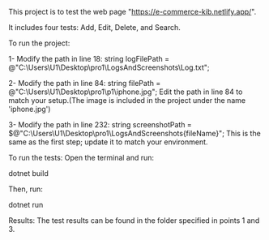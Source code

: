 This project is to test the web page "https://e-commerce-kib.netlify.app/".

It includes four tests: Add, Edit, Delete, and Search.


To run the project:

1- Modify the path in line 18:
string logFilePath = @"C:\Users\U1\Desktop\pro1\LogsAndScreenshots\Log.txt";

2- Modify the path in line 84:
string filePath = @"C:\Users\U1\Desktop\pro1\p1\iphone.jpg";
Edit the path in line 84 to match your setup.(The image is included in the project under the name 'iphone.jpg')

3- Modify the path in line 232:
string screenshotPath = $@"C:\Users\U1\Desktop\pro1\LogsAndScreenshots\{fileName}";
This is the same as the first step; update it to match your environment.

To run the tests:
Open the terminal and run:

dotnet build

Then, run:

dotnet run

Results:
The test results can be found in the folder specified in points 1 and 3.

